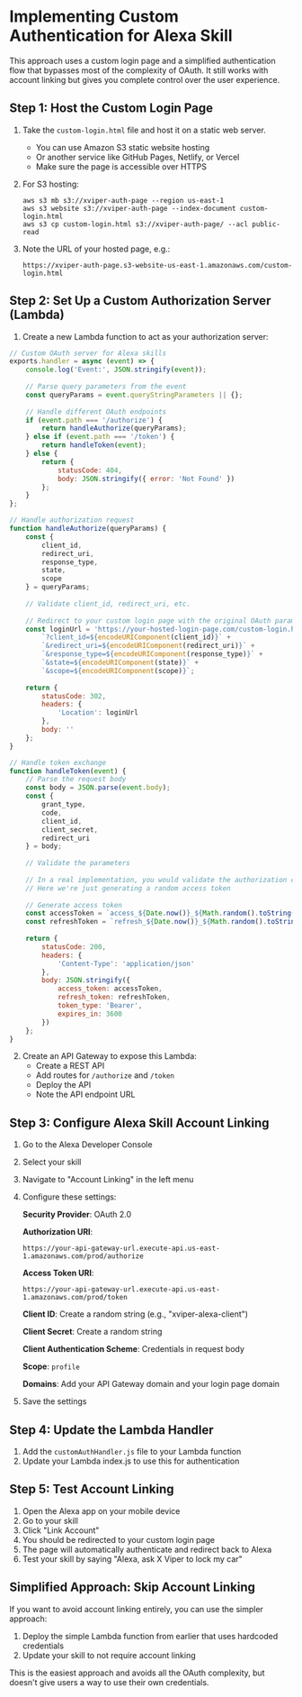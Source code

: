 # Implementing Custom Authentication for Alexa Skill

This approach uses a custom login page and a simplified authentication flow that bypasses most of the complexity of OAuth. It still works with account linking but gives you complete control over the user experience.

## Step 1: Host the Custom Login Page

1. Take the `custom-login.html` file and host it on a static web server.
   - You can use Amazon S3 static website hosting
   - Or another service like GitHub Pages, Netlify, or Vercel
   - Make sure the page is accessible over HTTPS

2. For S3 hosting:
   ```
   aws s3 mb s3://xviper-auth-page --region us-east-1
   aws s3 website s3://xviper-auth-page --index-document custom-login.html
   aws s3 cp custom-login.html s3://xviper-auth-page/ --acl public-read
   ```

3. Note the URL of your hosted page, e.g.:
   ```
   https://xviper-auth-page.s3-website-us-east-1.amazonaws.com/custom-login.html
   ```

## Step 2: Set Up a Custom Authorization Server (Lambda)

1. Create a new Lambda function to act as your authorization server:

```javascript
// Custom OAuth server for Alexa skills
exports.handler = async (event) => {
    console.log('Event:', JSON.stringify(event));
    
    // Parse query parameters from the event
    const queryParams = event.queryStringParameters || {};
    
    // Handle different OAuth endpoints
    if (event.path === '/authorize') {
        return handleAuthorize(queryParams);
    } else if (event.path === '/token') {
        return handleToken(event);
    } else {
        return {
            statusCode: 404,
            body: JSON.stringify({ error: 'Not Found' })
        };
    }
};

// Handle authorization request
function handleAuthorize(queryParams) {
    const {
        client_id,
        redirect_uri,
        response_type,
        state,
        scope
    } = queryParams;
    
    // Validate client_id, redirect_uri, etc.
    
    // Redirect to your custom login page with the original OAuth parameters
    const loginUrl = 'https://your-hosted-login-page.com/custom-login.html' +
        `?client_id=${encodeURIComponent(client_id)}` +
        `&redirect_uri=${encodeURIComponent(redirect_uri)}` +
        `&response_type=${encodeURIComponent(response_type)}` +
        `&state=${encodeURIComponent(state)}` +
        `&scope=${encodeURIComponent(scope)}`;
    
    return {
        statusCode: 302,
        headers: {
            'Location': loginUrl
        },
        body: ''
    };
}

// Handle token exchange
function handleToken(event) {
    // Parse the request body
    const body = JSON.parse(event.body);
    const {
        grant_type,
        code,
        client_id,
        client_secret,
        redirect_uri
    } = body;
    
    // Validate the parameters
    
    // In a real implementation, you would validate the authorization code
    // Here we're just generating a random access token
    
    // Generate access token
    const accessToken = `access_${Date.now()}_${Math.random().toString(36).substring(2, 10)}`;
    const refreshToken = `refresh_${Date.now()}_${Math.random().toString(36).substring(2, 10)}`;
    
    return {
        statusCode: 200,
        headers: {
            'Content-Type': 'application/json'
        },
        body: JSON.stringify({
            access_token: accessToken,
            refresh_token: refreshToken,
            token_type: 'Bearer',
            expires_in: 3600
        })
    };
}
```

2. Create an API Gateway to expose this Lambda:
   - Create a REST API
   - Add routes for `/authorize` and `/token`
   - Deploy the API
   - Note the API endpoint URL

## Step 3: Configure Alexa Skill Account Linking

1. Go to the Alexa Developer Console
2. Select your skill
3. Navigate to "Account Linking" in the left menu
4. Configure these settings:

   **Security Provider**: OAuth 2.0
   
   **Authorization URI**:
   ```
   https://your-api-gateway-url.execute-api.us-east-1.amazonaws.com/prod/authorize
   ```
   
   **Access Token URI**:
   ```
   https://your-api-gateway-url.execute-api.us-east-1.amazonaws.com/prod/token
   ```
   
   **Client ID**: Create a random string (e.g., "xviper-alexa-client")
   
   **Client Secret**: Create a random string
   
   **Client Authentication Scheme**: Credentials in request body
   
   **Scope**: `profile`
   
   **Domains**: Add your API Gateway domain and your login page domain

5. Save the settings

## Step 4: Update the Lambda Handler

1. Add the `customAuthHandler.js` file to your Lambda function
2. Update your Lambda index.js to use this for authentication

## Step 5: Test Account Linking

1. Open the Alexa app on your mobile device
2. Go to your skill
3. Click "Link Account"
4. You should be redirected to your custom login page
5. The page will automatically authenticate and redirect back to Alexa
6. Test your skill by saying "Alexa, ask X Viper to lock my car"

## Simplified Approach: Skip Account Linking

If you want to avoid account linking entirely, you can use the simpler approach:

1. Deploy the simple Lambda function from earlier that uses hardcoded credentials
2. Update your skill to not require account linking

This is the easiest approach and avoids all the OAuth complexity, but doesn't give users a way to use their own credentials.